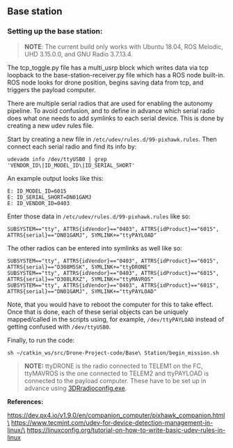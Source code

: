 ## Base station
### Setting up the base station:
>**NOTE**: The current build only works with Ubuntu 18.04, ROS Melodic, UHD 3.15.0.0, and GNU Radio 3.7.13.4.

The tcp_toggle.py file has a multi_usrp block which writes data via tcp loopback to the base-station-receiver.py file which has a ROS node built-in. 
ROS node looks for drone position, begins saving data from tcp, and triggers the payload computer. 

There are multiple serial radios that are used for enabling the autonomy pipeline. To avoid confusion, and to define in advance which serial radio does what one needs to add symlinks to each serial device. This is done by creating a new udev rules file. 

Start by creating a new file in `/etc/udev/rules.d/99-pixhawk.rules`. Then connect each serial radio and find its info by:
```
udevadm info /dev/ttyUSB0 | grep 'VENDOR_ID\|ID_MODEL_ID\|ID_SERIAL_SHORT'
```
An example output looks like this:
```
E: ID_MODEL_ID=6015
E: ID_SERIAL_SHORT=DN01GAMJ
E: ID_VENDOR_ID=0403
```
Enter those data in `/etc/udev/rules.d/99-pixhawk.rules` like so:
```
SUBSYSTEM=="tty", ATTRS{idVendor}=="0403", ATTRS{idProduct}=="6015", ATTRS{serial}=="DN01GAMJ", SYMLINK+="ttyPAYLOAD"
```
The other radios can be entered into symlinks as well like so:
```
SUBSYSTEM=="tty", ATTRS{idVendor}=="0403", ATTRS{idProduct}=="6015", ATTRS{serial}=="D308M5SK", SYMLINK+="ttyDRONE"
SUBSYSTEM=="tty", ATTRS{idVendor}=="0403", ATTRS{idProduct}=="6015", ATTRS{serial}=="D308LRXZ", SYMLINK+="ttyMAVROS"
SUBSYSTEM=="tty", ATTRS{idVendor}=="0403", ATTRS{idProduct}=="6015", ATTRS{serial}=="DN01GAMJ", SYMLINK+="ttyPAYLOAD"
```
Note, that you would have to reboot the computer for this to take effect. Once that is done, each of these serial objects can be uniquely mapped/called in the scripts using, for example, `/dev/ttyPAYLOAD` instead of getting confused with `/dev/ttyUSB0`.

Finally, to run the code:
```
sh ~/catkin_ws/src/Drone-Project-code/Base\ Station/begin_mission.sh
```
>**NOTE:** ttyDRONE is the radio connected to TELEM1 on the FC, ttyMAVROS is the one connected to TELEM2 and ttyPAYLOAD is connected to the payload computer. These have to be set up in advance using [3DRradioconfig.exe][].


**References:**

https://dev.px4.io/v1.9.0/en/companion_computer/pixhawk_companion.html\
https://www.tecmint.com/udev-for-device-detection-management-in-linux/\
https://linuxconfig.org/tutorial-on-how-to-write-basic-udev-rules-in-linux


[3DRradioconfig.exe]: http://vps.oborne.me/3drradioconfig.zip